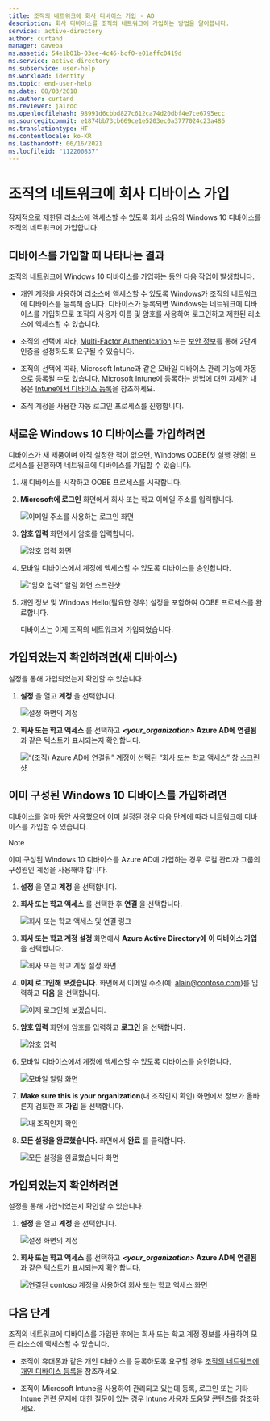 ```yaml
---
title: 조직의 네트워크에 회사 디바이스 가입 - AD
description: 회사 디바이스를 조직의 네트워크에 가입하는 방법을 알아봅니다.
services: active-directory
author: curtand
manager: daveba
ms.assetid: 54e1b01b-03ee-4c46-bcf0-e01affc0419d
ms.service: active-directory
ms.subservice: user-help
ms.workload: identity
ms.topic: end-user-help
ms.date: 08/03/2018
ms.author: curtand
ms.reviewer: jairoc
ms.openlocfilehash: 98991d6cbbd827c612ca74d20dbf4e7ce6795ecc
ms.sourcegitcommit: e1874bb73cb669ce1e5203ec0a3777024c23a486
ms.translationtype: HT
ms.contentlocale: ko-KR
ms.lasthandoff: 06/16/2021
ms.locfileid: "112200837"
---
```

# <a name="join-your-work-device-to-your-organizations-network"></a>조직의 네트워크에 회사 디바이스 가입
잠재적으로 제한된 리소스에 액세스할 수 있도록 회사 소유의 Windows 10 디바이스를 조직의 네트워크에 가입합니다.

## <a name="what-happens-when-you-join-your-device"></a>디바이스를 가입할 때 나타나는 결과
조직의 네트워크에 Windows 10 디바이스를 가입하는 동안 다음 작업이 발생합니다.

- 개인 계정을 사용하여 리소스에 액세스할 수 있도록 Windows가 조직의 네트워크에 디바이스를 등록해 줍니다. 디바이스가 등록되면 Windows는 네트워크에 디바이스를 가입하므로 조직의 사용자 이름 및 암호를 사용하여 로그인하고 제한된 리소스에 액세스할 수 있습니다.

- 조직의 선택에 따라, [Multi-Factor Authentication](multi-factor-authentication-end-user-first-time.md) 또는 [보안 정보](./security-info-setup-signin.md)를 통해 2단계 인증을 설정하도록 요구될 수 있습니다.

- 조직의 선택에 따라, Microsoft Intune과 같은 모바일 디바이스 관리 기능에 자동으로 등록될 수도 있습니다. Microsoft Intune에 등록하는 방법에 대한 자세한 내용은 [Intune에서 디바이스 등록](/intune-user-help/enroll-your-device-in-intune-all)을 참조하세요.

- 조직 계정을 사용한 자동 로그인 프로세스를 진행합니다.

## <a name="to-join-a-brand-new-windows-10-device"></a>새로운 Windows 10 디바이스를 가입하려면
디바이스가 새 제품이며 아직 설정한 적이 없으면, Windows OOBE(첫 실행 경험) 프로세스를 진행하여 네트워크에 디바이스를 가입할 수 있습니다.

1. 새 디바이스를 시작하고 OOBE 프로세스를 시작합니다.

2. **Microsoft에 로그인** 화면에서 회사 또는 학교 이메일 주소를 입력합니다.

    ![이메일 주소를 사용하는 로그인 화면](./media/user-help-join-device-on-network/join-device-oobe-signin.png)

3. **암호 입력** 화면에서 암호를 입력합니다.

    ![암호 입력 화면](./media/user-help-join-device-on-network/join-device-oobe-password.png)

4. 모바일 디바이스에서 계정에 액세스할 수 있도록 디바이스를 승인합니다. 

    ![“암호 입력” 알림 화면 스크린샷](./media/user-help-join-device-on-network/join-device-oobe-mobile.png)

5. 개인 정보 및 Windows Hello(필요한 경우) 설정을 포함하여 OOBE 프로세스를 완료합니다.

    디바이스는 이제 조직의 네트워크에 가입되었습니다.

## <a name="to-make-sure-youre-joined-new-device"></a>가입되었는지 확인하려면(새 디바이스)
설정을 통해 가입되었는지 확인할 수 있습니다.

1. **설정** 을 열고 **계정** 을 선택합니다.

    ![설정 화면의 계정](./media/user-help-join-device-on-network/join-device-settings-accounts.png)

2. **회사 또는 학교 액세스** 를 선택하고 ***\<your_organization>* Azure AD에 연결됨** 과 같은 텍스트가 표시되는지 확인합니다.

    ![“(조직) Azure AD에 연결됨” 계정이 선택된 “회사 또는 학교 액세스” 창 스크린샷](./media/user-help-join-device-on-network/join-device-oobe-verify.png)


## <a name="to-join-an-already-configured-windows-10-device"></a>이미 구성된 Windows 10 디바이스를 가입하려면
디바이스를 얼마 동안 사용했으며 이미 설정된 경우 다음 단계에 따라 네트워크에 디바이스를 가입할 수 있습니다.

> [!NOTE]
> 이미 구성된 Windows 10 디바이스를 Azure AD에 가입하는 경우 로컬 관리자 그룹의 구성원인 계정을 사용해야 합니다.

1. **설정** 을 열고 **계정** 을 선택합니다.

2. **회사 또는 학교 액세스** 를 선택한 후 **연결** 을 선택합니다.

    ![회사 또는 학교 액세스 및 연결 링크](./media/user-help-join-device-on-network/join-device-access-work-school-connect.png)

3. **회사 또는 학교 계정 설정** 화면에서 **Azure Active Directory에 이 디바이스 가입** 을 선택합니다.

    ![회사 또는 학교 계정 설정 화면](./media/user-help-join-device-on-network/join-device-setup-join-aad.png)

4. **이제 로그인해 보겠습니다.** 화면에서 이메일 주소(예: alain@contoso.com)를 입력하고 **다음** 을 선택합니다.

    ![이제 로그인해 보겠습니다.](./media/user-help-join-device-on-network/join-device-setup-get-signed-in.png)

5. **암호 입력** 화면에 암호를 입력하고 **로그인** 을 선택합니다.

    ![암호 입력](./media/user-help-join-device-on-network/join-device-setup-password.png)

6. 모바일 디바이스에서 계정에 액세스할 수 있도록 디바이스를 승인합니다. 

    ![모바일 알림 화면](./media/user-help-join-device-on-network/join-device-setup-mobile.png)

7. **Make sure this is your organization**(내 조직인지 확인) 화면에서 정보가 올바른지 검토한 후 **가입** 을 선택합니다.

    ![내 조직인지 확인](./media/user-help-join-device-on-network/join-device-setup-confirm.png)

8. **모든 설정을 완료했습니다.** 화면에서 **완료** 를 클릭합니다.

    ![모든 설정을 완료했습니다 화면](./media/user-help-join-device-on-network/join-device-setup-finish.png)

## <a name="to-make-sure-youre-joined"></a>가입되었는지 확인하려면
설정을 통해 가입되었는지 확인할 수 있습니다.

1. **설정** 을 열고 **계정** 을 선택합니다.

    ![설정 화면의 계정](./media/user-help-join-device-on-network/join-device-settings-accounts.png)

2. **회사 또는 학교 액세스** 를 선택하고 ***\<your_organization>* Azure AD에 연결됨** 과 같은 텍스트가 표시되는지 확인합니다.

    ![연결된 contoso 계정을 사용하여 회사 또는 학교 액세스 화면](./media/user-help-join-device-on-network/join-device-setup-verify.png)

## <a name="next-steps"></a>다음 단계
조직의 네트워크에 디바이스를 가입한 후에는 회사 또는 학교 계정 정보를 사용하여 모든 리소스에 액세스할 수 있습니다.

- 조직이 휴대폰과 같은 개인 디바이스를 등록하도록 요구할 경우 [조직의 네트워크에 개인 디바이스 등록](user-help-register-device-on-network.md)을 참조하세요.

- 조직이 Microsoft Intune을 사용하여 관리되고 있는데 등록, 로그인 또는 기타 Intune 관련 문제에 대한 질문이 있는 경우 [Intune 사용자 도움말 콘텐츠](/intune-user-help/use-managed-devices-to-get-work-done)를 참조하세요.
